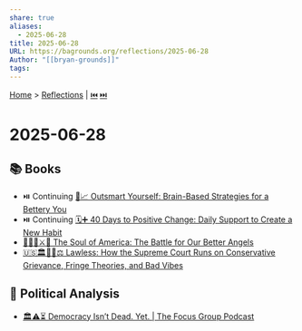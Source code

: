 ```yaml
---
share: true
aliases:
  - 2025-06-28
title: 2025-06-28
URL: https://bagrounds.org/reflections/2025-06-28
Author: "[[bryan-grounds]]"
tags: 
---
```

[Home](../index.md) > [Reflections](./index.md) | [⏮️](./2025-06-27.md) [⏭️](./2025-06-29.md)  
# 2025-06-28  
## 📚 Books  
- ⏯️ Continuing [🧠📈 Outsmart Yourself: Brain-Based Strategies for a Bettery You](../books/outsmart-yourself-brain-based-strategies-for-a-bettery-you.md)  
- ⏯️ Continuing [🗓️➕ 40 Days to Positive Change: Daily Support to Create a New Habit](../books/40-days-to-positive-change-daily-support-to-create-a-new-habit.md)  
- [👻🇺🇸⚔️🪽 The Soul of America: The Battle for Our Better Angels](../books/the-soul-of-america-the-battle-for-our-better-angels.md)  
- [🇺🇸🏛️🚫📜⚖️ Lawless: How the Supreme Court Runs on Conservative Grievance, Fringe Theories, and Bad Vibes](../books/lawless-how-the-supreme-court-runs-on-conservative-grievance-fringe-theories-and-bad-vibes.md)  
  
## 🧐 Political Analysis  
- [🏛️⚠️⏳ Democracy Isn’t Dead. Yet. | The Focus Group Podcast](../videos/heather-cox-richardson-democracy-isnt-dead-yet-the-focus-group-podcast.md)